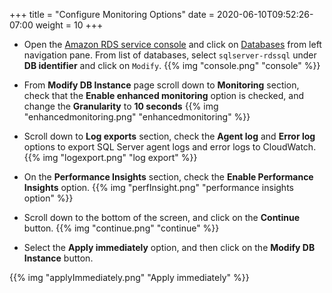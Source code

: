 +++
title = "Configure Monitoring Options"
date = 2020-06-10T09:52:26-07:00
weight = 10
+++



* Open the [Amazon RDS  service console](https://console.aws.amazon.com/rds/home) and click on [Databases](https://console.aws.amazon.com/rds/home#databases:) from left navigation pane. From list of databases, select `sqlserver-rdssql` under **DB identifier** and click on `Modify`.
{{% img "console.png" "console" %}}

* From **Modify DB Instance** page scroll down to **Monitoring** section, check that the **Enable enhanced monitoring** option is checked, and change the **Granularity** to **10 seconds**
{{% img "enhancedmonitoring.png" "enhancedmonitoring" %}}

* Scroll down to **Log exports** section, check the **Agent log** and **Error log** options to export SQL Server agent logs and error logs to CloudWatch.
{{% img "logexport.png" "log export" %}}

* On the **Performance Insights** section, check the **Enable Performance Insights** option.
{{% img "perfInsight.png" "performance insights option" %}}

* Scroll down to the bottom of the screen, and click on the **Continue** button.
{{% img "continue.png" "continue" %}}

* Select the **Apply immediately** option, and then click on the **Modify DB Instance** button.

{{% img "applyImmediately.png" "Apply immediately" %}}